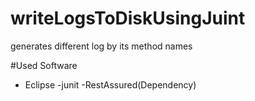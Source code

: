 # writeLogsToDiskUsingJuint
generates different log by its method names

#Used Software
 - Eclipse
 -junit
 -RestAssured(Dependency)
 
 
